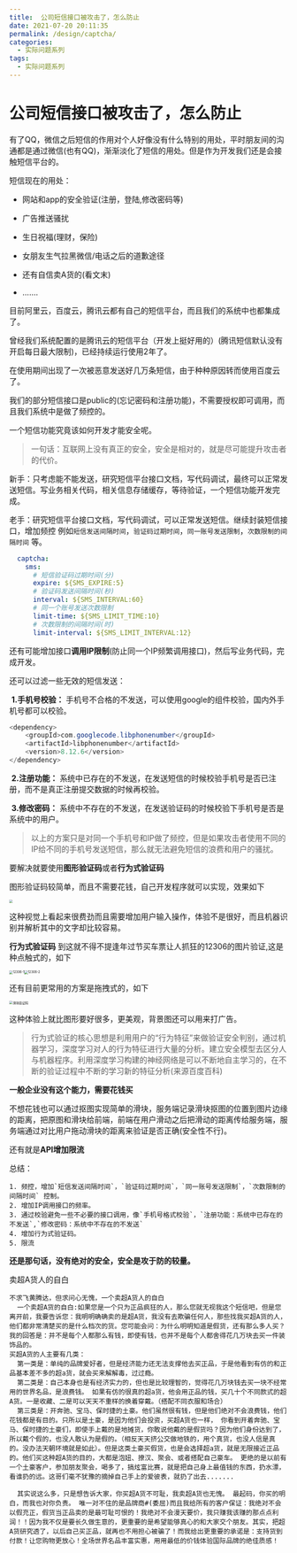 ```yaml
---
title:  公司短信接口被攻击了，怎么防止
date: 2021-07-20 20:11:35
permalink: /design/captcha/
categories:
  - 实际问题系列
tags:
  - 实际问题系列
---
```

# 公司短信接口被攻击了，怎么防止

有了QQ，微信之后短信的作用对个人好像没有什么特别的用处，平时朋友间的沟通都是通过微信(也有QQ)，渐渐淡化了短信的用处。但是作为开发我们还是会接触短信平台的。

短信现在的用处：

* 网站和app的安全验证(注册，登陆,修改密码等)

* 广告推送骚扰

* 生日祝福(理财，保险)

* 女朋友生气拉黑微信/电话之后的道歉途径

* 还有自信卖A货的(看文末)

* .......



目前阿里云，百度云，腾讯云都有自己的短信平台，而且我们的系统中也都集成了。

曾经我们系统配置的是腾讯云的短信平台（开发上挺好用的）(腾讯短信默认没有开启每日最大限制)，已经持续运行使用2年了。

在使用期间出现了一次被恶意发送好几万条短信，由于种种原因转而使用百度云了。

我们的部分短信接口是public的(忘记密码和注册功能)，不需要授权即可调用，而且我们系统中是做了频控的。



一个短信功能究竟该如何开发才能安全呢。

> 一句话：互联网上没有真正的安全，安全是相对的，就是尽可能提升攻击者的代价。



新手：只考虑能不能发送，研究短信平台接口文档，写代码调试，最终可以正常发送短信。写业务相关代码，相关信息存储缓存，等待验证，一个短信功能开发完成。

老手：研究短信平台接口文档，写代码调试，可以正常发送短信。继续封装短信接口，增加频控 例如`短信发送间隔时间`，`验证码过期时间`，`同一账号发送限制`，`次数限制的间隔时间` 等。

```yaml
  captcha:
    sms:
      # 短信验证码过期时间(分)
      expire: ${SMS_EXPIRE:5}
      # 验证码发送间隔时间(秒)
      interval: ${SMS_INTERVAL:60}
      # 同一个账号发送次数限制
      limit-time: ${SMS_LIMIT_TIME:10}
      # 次数限制的间隔时间(时)
      limit-interval: ${SMS_LIMIT_INTERVAL:12}
```

还有可能增加接口**调用IP限制**(防止同一个IP频繁调用接口)，然后写业务代码，完成开发。



还可以过滤一些无效的短信发送： 

​	**1.手机号校验：** 手机号不合格的不发送，可以使用google的组件校验，国内外手机号都可以校验。

```java
<dependency>
    <groupId>com.googlecode.libphonenumber</groupId>
    <artifactId>libphonenumber</artifactId>
    <version>8.12.6</version>
</dependency>
```



​	**2.注册功能：** 系统中已存在的不发送，在发送短信的时候校验手机号是否已注册，而不是真正注册提交数据的时候再校验。

​	**3.修改密码：** 系统中不存在的不发送，在发送验证码的时候校验下手机号是否是系统中的用户。



> 以上的方案只是对同一个手机号和IP做了频控，但是如果攻击者使用不同的IP给不同的手机号发送短信，那么就无法避免短信的浪费和用户的骚扰。



要解决就要使用**图形验证码**或者**行为式验证码**

图形验证码较简单，而且不需要花钱，自己开发程序就可以实现，效果如下

<img src="https://cdn.jsdelivr.net/gh/AJiSun/CDN/design-problems/design-3-captcha.png" style="zoom:40%;" />

这种视觉上看起来很费劲而且需要增加用户输入操作，体验不是很好，而且机器识别并解析其中的文字却比较容易。

**行为式验证码** 到这就不得不提逢年过节买车票让人抓狂的12306的图片验证,这是种点触式的，如下

<img src="https://cdn.jsdelivr.net/gh/AJiSun/CDN/design-problems/design-3-12306-1.png" alt="12306-1" style="zoom:40%;" /><img src="https://cdn.jsdelivr.net/gh/AJiSun/CDN/design-problems/design-3-12306-1.png" alt="12306-2" style="zoom:40%;" />

还有目前更常用的方案是拖拽式的，如下

<img src="https://cdn.jsdelivr.net/gh/AJiSun/CDN/design-problems/design-3-slider.gif" alt="滑块验证码" style="zoom:40%;" />

这种体验上就比图形要好很多，更美观，背景图还可以用来打广告。

> 行为式验证的核心思想是利用用户的“行为特征”来做验证安全判别，通过机器学习，深度学习对人的行为特征进行大量的分析。建立安全模型去区分人与机器程序。利用深度学习构建的神经网络是可以不断地自主学习的，在不断的验证过程中不断的学习新的特征分析(来源百度百科)

**一般企业没有这个能力，需要花钱买**

不想花钱也可以通过抠图实现简单的滑块，服务端记录滑块抠图的位置到图片边缘的距离，把原图和滑块给前端，前端在用户滑动之后把滑动的距离传给服务端，服务端通过对比用户拖动滑块的距离来验证是否正确(安全性不行)。



还有就是**API增加限流**



总结：	

	1. 频控，增加`短信发送间隔时间`，`验证码过期时间`，`同一账号发送限制`，`次数限制的间隔时间` 控制。
	2. 增加IP调用接口的频率。
	3. 通过校验避免一些不必要的接口调用，像`手机号格式校验`，`注册功能：系统中已存在的不发送`,`修改密码：系统中不存在的不发送`
	4. 增加行为式验证码。
	5. 限流



**还是那句话，没有绝对的安全，安全是攻于防的较量。**





卖超A货人的自白

```
不求飞黄腾达，但求问心无愧，一个卖超A货人的自白
  一个卖超A货的自白:如果您是一个只为正品疯狂的人，那么您就无视我这个短信吧，但是您离开前，我要告诉您：我明明确确卖的是超A货，我没有去欺骗任何人，那些找我买超A货的人，他们都非常清楚买的是什么档次的货。您可能会问：为什么明明知道是假货，还有那么多人买？我的回答是：并不是每个人都那么有钱，即使有钱，也并不是每个人都舍得花几万块去买一件装饰品的。 
买超A货的人主要有几类：
  第一类是：单纯的品牌爱好者，但是经济能力还无法支撑他去买正品，于是他看到有仿的和正品基本差不多的超a货，就会买来解解毒，过过瘾。
  第二类是：自己本身也是有经济实力的，但也是比较理智的，觉得花几万块钱去买一块不经常用的世界名品，是浪费钱。 如果有仿的很真的超a货，他会用正品的钱，买几十个不同款式的超A货。一是收藏、二是可以天天不重样的换着穿戴。（搭配不同衣服和场合）
  第三类是：开奔驰、宝马、保时捷的土豪。他们虽然很有钱，但是他们绝对不会浪费钱，他们花钱都是有目的。只所以是土豪，是因为他们会投资，买超A货也一样， 你看到开着奔驰、宝马、保时捷的土豪们，即使手上戴的是地摊货，你敢说他戴的是假货吗？因为他们身份达到了，所以戴个假的，也没人敢认为是假的。（相反天天挤公交做地铁的，用个真货，也没人信是真的。没办法天朝环境就是如此）。但是这类土豪买假货，也是会选择超a货，就是无限接近正品的。他们买这种超A货的目的，大都是泡妞、撩汉、聚会、或者搭配自己豪车。 更绝的是以前有一个土豪客户，参加朋友聚会，喝多了，搞炫富比赛，就是把自己身上最值钱的东西，扔水漂，看谁扔的远。这哥们毫不犹豫的摘掉自己手上的爱彼表，就扔了出去.......
  
  其实说这么多，只是想告诉大家，你买超A货不可耻，我卖超A货也无愧。 最起码，你买的明白，而我也对你负责。 唯一对不住的是品牌商#(委屈)而且我给所有的客户保证：我绝对不会以假充正，假货当正品卖的是最可耻可恨的！我绝对不会漫天要价，我只赚我该赚的那点点利润！！因为我不仅是要长久做生意的，更重要的是希望能够真心的和大家交个朋友。其实，把超A货研究透了，以后自己买正品，就再也不用担心被骗了！而我给出更重要的承诺是：支持货到付款！让您购物更放心！全场世界名品丰富实惠，用用最低的价钱体验国际品牌的绝佳质感！

```

